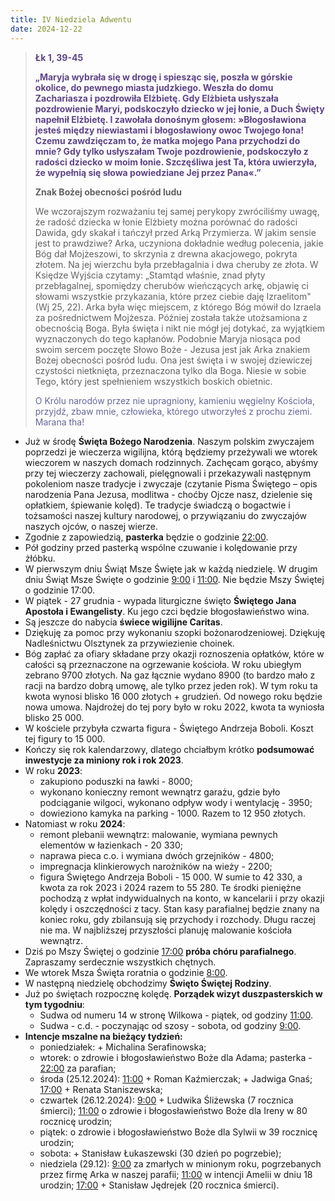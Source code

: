 ```yaml
---
title: IV Niedziela Adwentu
date: 2024-12-22
---
```


> **<span style="color: #5D4587;">Łk 1, 39-45 </span>**
>
> **<span style="color: #5D4587;">„Maryja wybrała się w drogę i spiesząc się, poszła w górskie okolice, do pewnego miasta judzkiego. Weszła do domu Zachariasza i pozdrowiła Elżbietę. Gdy Elżbieta usłyszała pozdrowienie Maryi, podskoczyło dziecko w jej łonie, a Duch Święty napełnił Elżbietę. I zawołała donośnym głosem: »Błogosławiona jesteś między niewiastami i błogosławiony owoc Twojego łona! Czemu zawdzięczam to, że matka mojego Pana przychodzi do mnie? Gdy tylko usłyszałam Twoje pozdrowienie, podskoczyło z radości dziecko w moim łonie. Szczęśliwa jest Ta, która uwierzyła, że wypełnią się słowa powiedziane Jej przez Pana«.”</span>**
>
>
>
> **Znak Bożej obecności pośród ludu**
>
> We wczorajszym rozważaniu tej samej perykopy zwróciliśmy uwagę, że radość dziecka w łonie Elżbiety można porównać do radości Dawida, gdy skakał i tańczył przed Arką Przymierza. W jakim sensie jest to prawdziwe? Arka, uczyniona dokładnie według polecenia, jakie Bóg dał Mojżeszowi, to skrzynia z drewna akacjowego, pokryta złotem. Na jej wierzchu była przebłagalnia i dwa cheruby ze złota. W Księdze Wyjścia czytamy: „Stamtąd właśnie, znad płyty przebłagalnej, spomiędzy cherubów wieńczących arkę, objawię ci słowami wszystkie przykazania, które przez ciebie daję Izraelitom" (Wj 25, 22). Arka była więc miejscem, z którego Bóg mówił do Izraela za pośrednictwem Mojżesza. Później została także utożsamiona z obecnością Boga. Była święta i nikt nie mógł jej dotykać, za wyjątkiem wyznaczonych do tego kapłanów. Podobnie Maryja niosąca pod swoim sercem poczęte Słowo Boże - Jezusa jest jak Arka znakiem Bożej obecności pośród ludu. Ona jest święta i w swojej dziewiczej czystości nietknięta, przeznaczona tylko dla Boga. Niesie w sobie Tego, który jest spełnieniem wszystkich boskich obietnic.
>
> <span style="color: #666699;">O Królu narodów przez nie upragniony, kamieniu węgielny Kościoła, przyjdź, zbaw mnie, człowieka, którego utworzyłeś z prochu ziemi. Marana tha!
> &nbsp;

- Już w środę **Święta Bożego Narodzenia**. Naszym polskim zwyczajem poprzedzi je wieczerza wigilijna, którą będziemy przeżywali we wtorek wieczorem w naszych domach rodzinnych. Zachęcam gorąco, abyśmy przy tej wieczerzy zachowali, pielęgnowali i przekazywali następnym pokoleniom nasze tradycje i zwyczaje (czytanie Pisma Świętego – opis narodzenia Pana Jezusa, modlitwa - choćby Ojcze nasz, dzielenie się opłatkiem, śpiewanie kolęd). Te tradycje świadczą o bogactwie i tożsamości naszej kultury narodowej, o przywiązaniu do zwyczajów naszych ojców, o naszej wierze.
- Zgodnie z zapowiedzią, **pasterka** będzie o godzinie <u>22:00</u>.
- Pół godziny przed pasterką wspólne czuwanie i kolędowanie przy żłóbku.
- W pierwszym dniu Świąt Msze Święte jak w każdą niedzielę. W drugim dniu Świąt Msze Święte o godzinie <u>9:00</u> i <u>11:00</u>. Nie będzie Mszy Świętej o godzinie 17:00.
- W piątek - 27 grudnia - wypada liturgiczne święto **Świętego Jana Apostoła i Ewangelisty**. Ku jego czci będzie błogosławieństwo wina.
- Są jeszcze do nabycia **świece wigilijne Caritas**.
- Dziękuję za pomoc przy wykonaniu szopki bożonarodzeniowej. Dziękuję Nadleśnictwu Olsztynek za przywiezienie choinek.
- Bóg zapłać za ofiary składane przy okazji roznoszenia opłatków, które w całości są przeznaczone na ogrzewanie kościoła. W roku ubiegłym zebrano 9700 złotych. Na gaz łącznie wydano 8900 (to bardzo mało z racji na bardzo dobrą umowę, ale tylko przez jeden rok). W tym roku ta kwota wynosi blisko 16 000 złotych + grudzień. Od nowego roku będzie nowa umowa. Najdrożej do tej pory było w roku 2022, kwota ta wyniosła blisko 25 000.
- W kościele przybyła czwarta figura - Świętego Andrzeja Boboli. Koszt tej figury to 15 000.
- Kończy się rok kalendarzowy, dlatego chciałbym krótko **podsumować inwestycje za miniony rok i rok 2023**.
- W roku **2023**:
  - zakupiono poduszki na ławki - 8000;
  - wykonano konieczny remont wewnątrz garażu, gdzie było podciąganie wilgoci, wykonano odpływ wody i wentylację - 3950;
  - dowieziono kamyka na parking - 1000.
  Razem to 12 950 złotych.
- Natomiast w roku **2024**:
  - remont plebanii wewnątrz: malowanie, wymiana pewnych elementów w łazienkach - 20 330;
  - naprawa pieca c.o. i wymiana dwóch grzejników - 4800;
  - impregnacja klinkierowych narożników na wieży - 2200;
  - figura Świętego Andrzeja Boboli - 15 000.
W sumie to 42 330, a kwota za rok 2023 i 2024 razem to 55 280. Te środki pieniężne pochodzą z wpłat indywidualnych na konto, w kancelarii i przy okazji kolędy i oszczędności z tacy. Stan kasy parafialnej będzie znany na koniec roku, gdy zbilansują się przychody i rozchody. Długu raczej nie ma. W najbliższej przyszłości planuję malowanie kościoła wewnątrz.
- Dziś po Mszy Świętej o godzinie <u>17:00</u> **próba chóru parafialnego**. Zapraszamy serdecznie wszystkich chętnych.
- We wtorek Msza Święta roratnia o godzinie <u>8:00</u>.
- W następną niedzielę obchodzimy **Święto  Świętej Rodziny**.
- Już po świętach rozpocznę kolędę. **Porządek wizyt duszpasterskich w tym tygodniu**:
  - Sudwa od numeru 14 w stronę Wilkowa - piątek, od godziny <u>11:00</u>.
  - Sudwa - c.d. - poczynając od szosy - sobota, od godziny <u>9:00</u>.
- **Intencje mszalne na bieżący tydzień:**
  - poniedziałek: + Michalina Serafinowska;
  - wtorek: o zdrowie i błogosławieństwo Boże dla Adama; pasterka - <u>22:00</u> za parafian;
  - środa (25.12.2024): <u>11:00</u> + Roman Kaźmierczak; + Jadwiga Gnaś; <u>17:00</u> + Renata Staniszewska;
  - czwartek (26.12.2024): <u>9:00</u> + Ludwika Śliżewska (7 rocznica śmierci); <u>11:00</u> o zdrowie i błogosławieństwo Boże dla Ireny w 80 rocznicę urodzin;
  - piątek: o zdrowie i błogosławieństwo Boże dla Sylwii w 39 rocznicę urodzin;
  - sobota: + Stanisław Łukaszewski (30 dzień po pogrzebie);
  - niedziela (29.12): <u>9:00</u> za zmarłych w minionym roku, pogrzebanych przez firmę Arka w naszej parafii; <u>11:00</u> w intencji Amelii w dniu 18 urodzin; <u>17:00</u> + Stanisław Jędrejek (20 rocznica śmierci).
